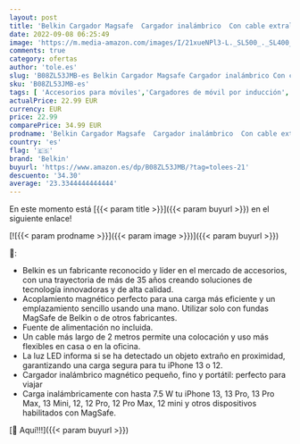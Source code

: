 ```yaml
---
layout: post
title: 'Belkin Cargador Magsafe  Cargador inalámbrico  Con cable extralargo de 2 m para la serie iPhone 13  iPhone 12 y otros dispositivos compatibles con MagSafe  adaptador de CA no incluido   blanco'
date: 2022-09-08 06:25:49
image: 'https://m.media-amazon.com/images/I/21xueNPl3-L._SL500_._SL400_.jpg'
comments: true
category: ofertas
author: 'tole.es'
slug: 'B08ZL53JMB-es Belkin Cargador Magsafe Cargador inalámbrico Con cable...'
sku: 'B08ZL53JMB-es'
tags: [ 'Accesorios para móviles','Cargadores de móvil por inducción','Cargadores para móviles','Comunicación móvil y accesorios','Electrónica','belkin','iphone','🇪🇸', ]
actualPrice: 22.99 EUR
currency: EUR
price: 22.99
comparePrice: 34.99 EUR
prodname: 'Belkin Cargador Magsafe  Cargador inalámbrico  Con cable extralargo de 2 m para la serie iPhone 13  iPhone 12 y otros dispositivos compatibles con MagSafe  adaptador de CA no incluido   blanco'
country: 'es'
flag: '🇪🇸'
brand: 'Belkin'
buyurl: 'https://www.amazon.es/dp/B08ZL53JMB/?tag=tolees-21'
descuento: '34.30'
average: '23.3344444444444'
---
```


En este momento está [{{< param title >}}]({{< param buyurl >}}) en el siguiente enlace!

[![{{< param prodname >}}]({{< param image >}})]({{< param buyurl >}})

🔎:

- Belkin es un fabricante reconocido y líder en el mercado de accesorios, con una trayectoria de más de 35 años creando soluciones de tecnología innovadoras y de alta calidad.
- Acoplamiento magnético perfecto para una carga más eficiente y un emplazamiento sencillo usando una mano. Utilizar solo con fundas MagSafe de Belkin o de otros fabricantes.
- Fuente de alimentación no incluida.
- Un cable más largo de 2 metros permite una colocación y uso más flexibles en casa o en la oficina.
- La luz LED informa si se ha detectado un objeto extraño en proximidad, garantizando una carga segura para tu iPhone 13 o 12.
- Cargador inalámbrico magnético pequeño, fino y portátil: perfecto para viajar
- Carga inalámbricamente con hasta 7.5 W tu iPhone 13, 13 Pro, 13 Pro Max, 13 Mini, 12, 12 Pro, 12 Pro Max, 12 mini y otros dispositivos habilitados con MagSafe.

[🛒 Aquí!!!]({{< param buyurl >}})
